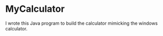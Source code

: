 # MyCalculator
I wrote this Java program to build the calculator mimicking the windows calculator.


	
